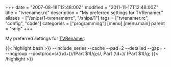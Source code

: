 +++
date = "2007-08-18T12:48:00Z"
modified = "2011-11-17T12:48:00Z"
title = "tvrenamer.rc"
description = "My preferred settings for TVRenamer."
aliases = ["/snips/1-tvrenamerrc", "/snips/1"]
tags = ["tvrenamer.rc", "config", "code"]
categories = ["programming"]
[menu]
  [menu.main]
    parent = "snip"
+++

My preferred settings for [TVRenamer](http://tvrenamer.org/).

{{< highlight bash >}}
--include_series
--cache
--pad=2
--detailed
--gap= -
--nogroup
--postproc=s/\((\d+)\)/(Part $1)/g;s/, Part (\d+)/ (Part $1)/g;
{{< /highlight >}}
